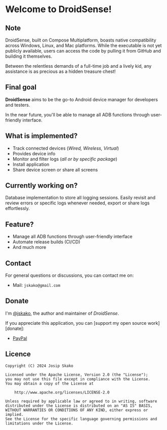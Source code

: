 # Welcome to DroidSense!

## Note

DroidSense, built on Compose Multiplatform, boasts native compatibility across Windows, Linux, and Mac platforms. While
the executable is not yet publicly available, users can access the code by pulling it from GitHub and building it
themselves.

Between the relentless demands of a full-time job and a lively kid, any assistance is as precious as a hidden treasure
chest!

## Final goal

**DroidSense** aims to be the go-to Android device manager for developers and testers.

In the near future, you'll be able to manage all ADB functions through user-friendly interface.

## What is implemented?

- Track connected devices (*Wired, Wireless, Virtual*)
- Provides device info
- Monitor and filter logs (*all or by specific package*)
- Install application
- Share device screen or share all screens

## Currently working on?

Database implementation to store all logging sessions. Easily revisit and review errors or specific logs whenever
needed, export or share logs effortlessly.

## Feature?

- Manage all ADB functions through user-friendly interface
- Automate release builds (CI/CD)
- And much more

## Contact

For general questions or discussions, you can contact me on:

- Mail: `jskako@gmail.com`

## Donate

I'm [@jskako](https://github.com/jskako), the author and maintainer of _DroidSense_.

If you appreciate this application, you can [support my open source
work][donate]:

- [PayPal](https://paypal.me/jskako)

## Licence

    Copyright (C) 2024 Josip Skako

    Licensed under the Apache License, Version 2.0 (the "License");
    you may not use this file except in compliance with the License.
    You may obtain a copy of the License at

        http://www.apache.org/licenses/LICENSE-2.0

    Unless required by applicable law or agreed to in writing, software
    distributed under the License is distributed on an "AS IS" BASIS,
    WITHOUT WARRANTIES OR CONDITIONS OF ANY KIND, either express or implied.
    See the License for the specific language governing permissions and
    limitations under the License.